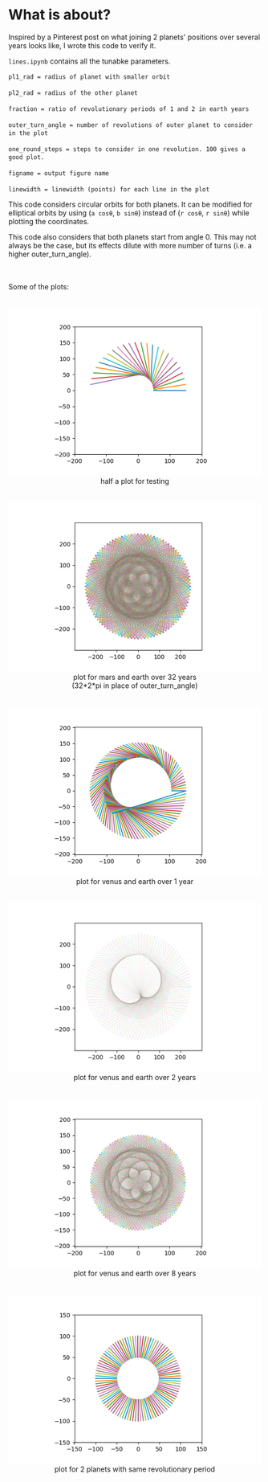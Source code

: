 # What is about?

Inspired by a Pinterest post on what joining 2 planets' positions over several years looks like, I wrote this code to verify it.

`lines.ipynb` contains all the tunabke parameters.

```
pl1_rad = radius of planet with smaller orbit

pl2_rad = radius of the other planet

fraction = ratio of revolutionary periods of 1 and 2 in earth years

outer_turn_angle = number of revolutions of outer planet to consider in the plot

one_round_steps = steps to consider in one revolution. 100 gives a good plot.

figname = output figure name

linewidth = linewidth (points) for each line in the plot
```

This code considers circular orbits for both planets. It can be modified for elliptical orbits by using (`a cosθ`, `b sinθ`) instead of (`r cosθ`, `r sinθ`) while plotting the coordinates.

This code also considers that both planets start from angle 0. This may not always be the case, but its effects dilute with more number of turns (i.e. a higher outer_turn_angle).
<br><br><br>

Some of the plots:
<br><br>

<p style="text-align: center;">

<img src="./half.png">
half a plot for testing
<br><br><br>

<img src="./mars_32.png">
plot for mars and earth over 32 years<br>
(32*2*pi in place of outer_turn_angle)
<br><br><br>

<img src="./venus_one.png">
plot for venus and earth over 1 year
<br><br><br>

<img src="./venus_two.png">
plot for venus and earth over 2 years
<br><br><br>

<img src="./venus_eight.png">
plot for venus and earth over 8 years
<br><br><br>

<img src="./trial.png">
plot for 2 planets with same revolutionary period